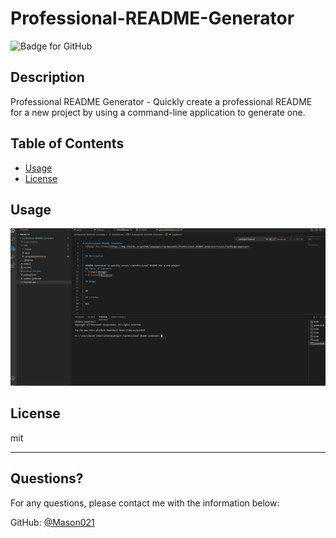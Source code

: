 # Professional-README-Generator
  ![Badge for GitHub](https://img.shields.io/github/languages/top/mason021/Professional-README-Generator?style=flat&logo=appveyor) 
  
  
  ## Description 
  
  
  Professional README Generator - Quickly create a professional README for a new project by using a command-line application to generate one.
  
  ## Table of Contents
  * [Usage](#usage)
  * [License](#license)
  
  ## Usage 
  
  ![working-project](https://github.com/Mason021/Professional-README-Generator/blob/main/utils/images/README%20example%20video.gif)

  ## License
  
  mit
  
  ---
  
  ## Questions?
  
  For any questions, please contact me with the information below:
 
  GitHub: [@Mason021](https://api.github.com/users/Mason021)